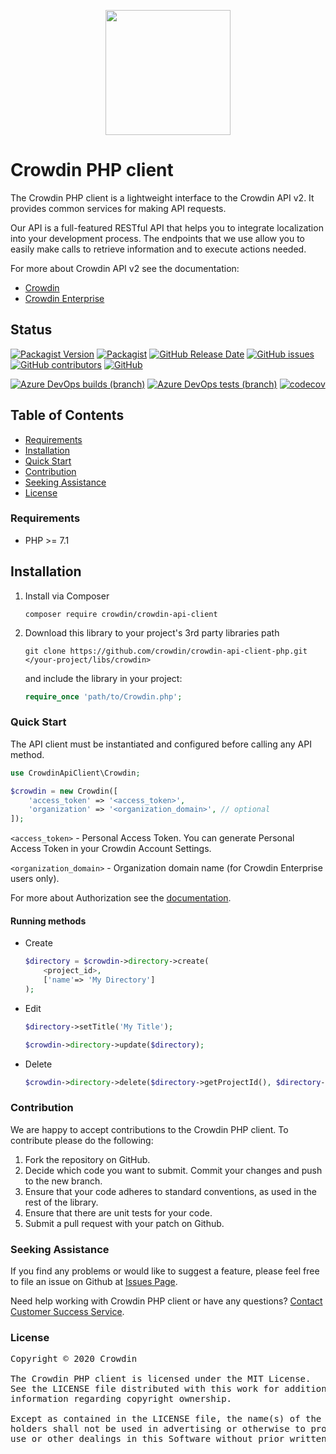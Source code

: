 [<p align="center"><img src="https://support.crowdin.com/assets/logos/crowdin-dark-symbol.png" data-canonical-src="https://support.crowdin.com/assets/logos/crowdin-dark-symbol.png" width="200" height="200" align="center"/></p>](https://crowdin.com)

# Crowdin PHP client

The Crowdin PHP client is a lightweight interface to the Crowdin API v2. It provides common services for making API requests.

Our API is a full-featured RESTful API that helps you to integrate localization into your development process. The endpoints that we use allow you to easily make calls to retrieve information and to execute actions needed.

For more about Crowdin API v2 see the documentation:
- [Crowdin](https://support.crowdin.com/api/v2/)
- [Crowdin Enterprise](https://support.crowdin.com/enterprise/api/)

## Status

[![Packagist Version](https://img.shields.io/packagist/v/crowdin/crowdin-api-client?cacheSeconds=3600)](https://packagist.org/packages/crowdin/crowdin-api-client)
[![Packagist](https://img.shields.io/packagist/dt/crowdin/crowdin-api-client?cacheSeconds=3600)](https://packagist.org/packages/crowdin/crowdin-api-client)
[![GitHub Release Date](https://img.shields.io/github/release-date/crowdin/crowdin-api-client-php?cacheSeconds=3600)](https://github.com/crowdin/crowdin-api-client-php/releases)
[![GitHub issues](https://img.shields.io/github/issues/crowdin/crowdin-api-client-php?cacheSeconds=3600)](https://github.com/crowdin/crowdin-api-client-php/issues)
[![GitHub contributors](https://img.shields.io/github/contributors/crowdin/crowdin-api-client-php?cacheSeconds=3600)](https://github.com/crowdin/crowdin-api-client-php/graphs/contributors)
[![GitHub](https://img.shields.io/github/license/crowdin/crowdin-api-client-php?cacheSeconds=3600)](https://github.com/crowdin/crowdin-api-client-php/blob/master/LICENSE)


[![Azure DevOps builds (branch)](https://img.shields.io/azure-devops/build/crowdin/crowdin-api-client-php/15/master?logo=azure-pipelines&cacheSeconds=800)](https://dev.azure.com/crowdin/crowdin-api-client-php/_build/latest?definitionId=15&branchName=master)
[![Azure DevOps tests (branch)](https://img.shields.io/azure-devops/tests/crowdin/crowdin-api-client-php/16/master?cacheSeconds=800)](https://dev.azure.com/crowdin/crowdin-api-client-php/_build/latest?definitionId=15&branchName=master)
[![codecov](https://codecov.io/gh/crowdin/crowdin-api-client-php/branch/master/graph/badge.svg)](https://codecov.io/gh/crowdin/crowdin-api-client-php)

## Table of Contents
* [Requirements](#requirements)
* [Installation](#installation)
* [Quick Start](#quick-start)
* [Contribution](#contribution)
* [Seeking Assistance](#seeking-assistance)
* [License](#license)

### Requirements

* PHP >= 7.1

## Installation

1. Install via Composer

    `composer require crowdin/crowdin-api-client`

2. Download this library to your project's 3rd party libraries path

    ```
    git clone https://github.com/crowdin/crowdin-api-client-php.git </your-project/libs/crowdin>
    ```

    and include the library in your project:

    ```php
    require_once 'path/to/Crowdin.php';
    ```

### Quick Start

The API client must be instantiated and configured before calling any API method.

```php
use CrowdinApiClient\Crowdin;

$crowdin = new Crowdin([
    'access_token' => '<access_token>',
    'organization' => '<organization_domain>', // optional
]);
```

`<access_token>` - Personal Access Token. You can generate Personal Access Token in your Crowdin Account Settings.

`<organization_domain>` - Organization domain name (for Crowdin Enterprise users only).

For more about Authorization see the [documentation](https://support.crowdin.com/api/v2/#section/Introduction/Authorization).

#### Running methods

* Create
    ```php
    $directory = $crowdin->directory->create(
        <project_id>, 
        ['name'=> 'My Directory']
    );
    ```

* Edit
    ```php
    $directory->setTitle('My Title');

    $crowdin->directory->update($directory);
    ```

* Delete
    ```php
    $crowdin->directory->delete($directory->getProjectId(), $directory->getId());
    ```

### Contribution
We are happy to accept contributions to the Crowdin PHP client. To contribute please do the following:
1. Fork the repository on GitHub.
2. Decide which code you want to submit. Commit your changes and push to the new branch.
3. Ensure that your code adheres to standard conventions, as used in the rest of the library.
4. Ensure that there are unit tests for your code.
5. Submit a pull request with your patch on Github.

### Seeking Assistance
If you find any problems or would like to suggest a feature, please feel free to file an issue on Github at [Issues Page](https://github.com/crowdin/crowdin-api-client-php/issues).

Need help working with Crowdin PHP client or have any questions?
[Contact Customer Success Service](https://crowdin.com/contacts).

### License
<pre>
Copyright © 2020 Crowdin

The Crowdin PHP client is licensed under the MIT License.
See the LICENSE file distributed with this work for additional
information regarding copyright ownership.

Except as contained in the LICENSE file, the name(s) of the above copyright
holders shall not be used in advertising or otherwise to promote the sale,
use or other dealings in this Software without prior written authorization.
</pre>
